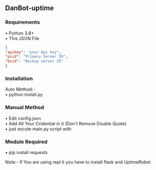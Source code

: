 ## DanBot-uptime

### Requirements
• Python 3.8+</br>
• This JSON File
```json
{
"apikey": "your Api key",
"psid": "Primary Server ID",
"bsid": "Backup server ID"
}
 ```
 
 ### Installation
 Auto Method:- </br>
 • python install.py
 
 ### Manual Method
 • Edit config.json</br>
 • Add All Your Cridential in it (Don't Remove Double Quote)</br>
 • just excute main.py script with </br>
 
 ### Module Required
 • pip install requests
 
Note:- If You are using repl it you have to install flask and UptimeRobot 


